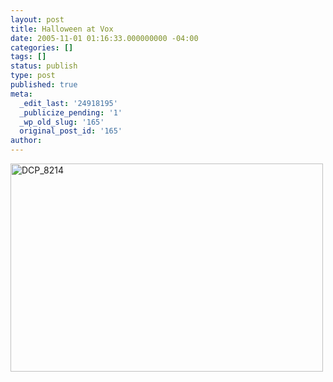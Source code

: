 ```yaml
---
layout: post
title: Halloween at Vox
date: 2005-11-01 01:16:33.000000000 -04:00
categories: []
tags: []
status: publish
type: post
published: true
meta:
  _edit_last: '24918195'
  _publicize_pending: '1'
  _wp_old_slug: '165'
  original_post_id: '165'
author: 
---
```

<a href="http://www.flickr.com/photos/matthewsim/sets/1263729/" title="DCP_8214 by Matthew Simoneau, on Flickr"><img src="https://farm1.staticflickr.com/27/58411899_16c4564c91.jpg" width="500" height="333" alt="DCP_8214" /></a>
